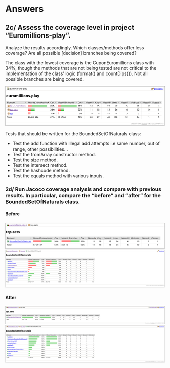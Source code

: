 # Answers

## 2c/ Assess the coverage level in project “Euromillions-play”.

Analyze the results accordingly. Which classes/methods offer less coverage? Are all possible [decision] branches being covered?

The class with the lowest coverage is the CuponEuromillions class with 34%, though the methods that are not being tested are not critical to the implementation of the class' logic (format() and countDips()). Not all possible branches are being covered.

![overview_before](./media/overview_before.png)

Tests that should be written for the BoundedSetOfNaturals class:

- Test the add function with Illegal add attempts i.e same number, out of range, other possibilities...
- Test the fromArray constructor method.
- Test the size method.
- Test the intersect method.
- Test the hashcode method.
- Test the equals method with various inputs.

### 2d/ Run Jacoco coverage analysis and compare with previous results. In particular, compare the “before” and “after” for the BoundedSetOfNaturals class.

#### Before

![BoundedSetOfNaturals_overview_before](./media/BoundedSetOfNaturals_overview_before.png)
![BoundedSetOfNaturals_methods_before](./media/BoundedSetOfNaturals_methods_before.png)

#### After

![BoundedSetOfNaturals_overview_after](./media/BoundedSetOfNaturals_overview_after.png)
![BoundedSetOfNaturals_methods_after](./media/BoundedSetOfNaturals_methods_after.png)
